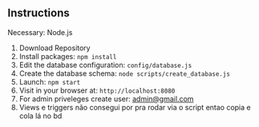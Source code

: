 ## Instructions

Necessary: Node.js

1. Download Repository
1. Install packages: `npm install`
1. Edit the database configuration: `config/database.js`
1. Create the database schema: `node scripts/create_database.js`
1. Launch: `npm start`
1. Visit in your browser at: `http://localhost:8080`
1. For admin priveleges create user: admin@gmail.com
1. Views e triggers não consegui por pra rodar via o script entao copia e cola lá no bd
